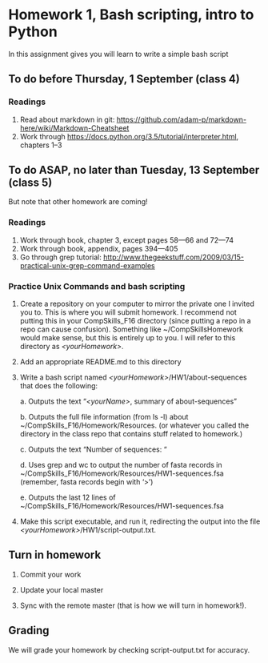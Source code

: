# Homework 1, Bash scripting, intro to Python

In this assignment gives you will learn to write a simple bash script

## To do before Thursday, 1 September (class 4)

### Readings

1. Read about markdown in git: https://github.com/adam-p/markdown-here/wiki/Markdown-Cheatsheet
2. Work through https://docs.python.org/3.5/tutorial/interpreter.html, chapters 1–3 

## To do ASAP, no later than Tuesday, 13 September (class 5)
But note that other homework are coming!
### Readings

1. Work through book, chapter 3, except pages 58—66 and 72—74
2. Work through book, appendix, pages 394—405
3. Go through grep tutorial: http://www.thegeekstuff.com/2009/03/15-practical-unix-grep-command-examples

### Practice Unix Commands and bash scripting
1. Create a repository on your computer to mirror the private one I invited you to. This is where you will submit homework. I recommend not putting this in your CompSkills\_F16 directory (since putting a repo in a repo can cause confusion). Something like ~/CompSkillsHomework would make sense, but this is entirely up to you. I will refer to this directory as *\<yourHomework\>*.

2. Add an appropriate README.md to this directory

3. Write a bash script named *\<yourHomework\>*/HW1/about-sequences that does the following:

	a. Outputs the text “*\<yourName\>*, summary of about-sequences”

	b. Outputs the full file information (from ls -l) about ~/CompSkills\_F16/Homework/Resources. (or whatever you called the directory in the class repo that contains stuff related to homework.)

	c. Outputs the text “Number of sequences: “

	d. Uses grep and wc to output the number of fasta records in ~/CompSkills\_F16/Homework/Resources/HW1-sequences.fsa (remember, fasta records begin with ‘>’)

	e. Outputs the last 12 lines of ~/CompSkills_F16/Homework/Resources/HW1-sequences.fsa

4. Make this script executable, and run it, redirecting the output into the file *\<yourHomework\>*/HW1/script-output.txt.

## Turn in homework

1. Commit your work

2. Update your local master

3. Sync with the remote master (that is how we will turn in homework!).

## Grading

We will grade your homework by checking script-output.txt for accuracy. 